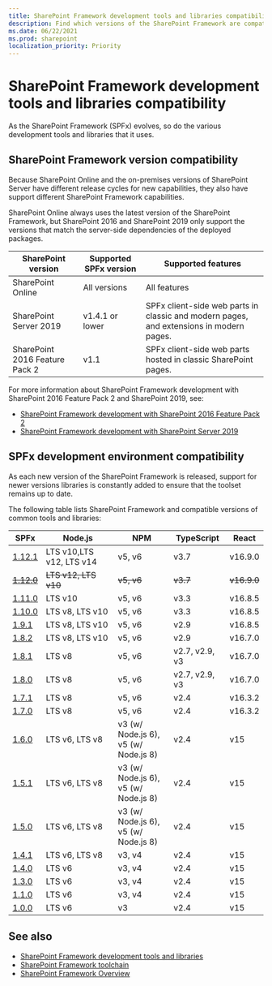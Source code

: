 ```yaml
---
title: SharePoint Framework development tools and libraries compatibility
description: Find which versions of the SharePoint Framework are compatible with each version of SharePoint, development tools and libraries.
ms.date: 06/22/2021
ms.prod: sharepoint
localization_priority: Priority
---
```

# SharePoint Framework development tools and libraries compatibility

As the SharePoint Framework (SPFx) evolves, so do the various development tools and libraries that it uses.

## SharePoint Framework version compatibility

Because SharePoint Online and the on-premises versions of SharePoint Server have different release cycles for new capabilities, they also have support different SharePoint Framework capabilities.

SharePoint Online always uses the latest version of the SharePoint Framework, but SharePoint 2016 and SharePoint 2019 only support the versions that match the server-side dependencies of the deployed packages.

|       SharePoint version       | Supported SPFx version |                                   Supported features                                    |
| ------------------------------ | ---------------------- | --------------------------------------------------------------------------------------- |
| SharePoint Online              | All versions           | All features                                                                            |
| SharePoint Server 2019         | v1.4.1 or lower        | SPFx client-side web parts in classic and modern pages, and extensions in modern pages. |
| SharePoint 2016 Feature Pack 2 | v1.1                   | SPFx client-side web parts hosted in classic SharePoint pages.                          |

For more information about SharePoint Framework development with SharePoint 2016 Feature Pack 2 and SharePoint 2019, see:

- [SharePoint Framework development with SharePoint 2016 Feature Pack 2](sharepoint-2016-support.md)
- [SharePoint Framework development with SharePoint Server 2019](sharepoint-2019-support.md)

## SPFx development environment compatibility

As each new version of the SharePoint Framework is released, support for newer versions libraries is constantly added to ensure that the toolset remains up to date.

The following table lists SharePoint Framework and compatible versions of common tools and libraries:

|               SPFx               |         Node.js          |                    NPM                    |   TypeScript   |    React    |
| -------------------------------- | ------------------------ | ----------------------------------------- | -------------- | ----------- |
| [1.12.1](release-1.12.1.md)     | LTS v10,LTS v12, LTS v14 | v5, v6                                    | v3.7           | v16.9.0     |
| ~~[1.12.0](release-1.12.0.md)~~ | ~~LTS v12, LTS v10~~     | ~~v5, v6~~                                | ~~v3.7~~       | ~~v16.9.0~~ |
| [1.11.0](release-1.11.0.md)     | LTS v10                  | v5, v6                                    | v3.3           | v16.8.5     |
| [1.10.0](release-1.10.0.md)     | LTS v8, LTS v10          | v5, v6                                    | v3.3           | v16.8.5     |
| [1.9.1](release-1.9.1.md)       | LTS v8, LTS v10          | v5, v6                                    | v2.9           | v16.8.5     |
| [1.8.2](release-1.8.2.md)       | LTS v8, LTS v10          | v5, v6                                    | v2.9           | v16.7.0     |
| [1.8.1](release-1.8.1.md)       | LTS v8                   | v5, v6                                    | v2.7, v2.9, v3 | v16.7.0     |
| [1.8.0](release-1.8.0.md)       | LTS v8                   | v5, v6                                    | v2.7, v2.9, v3 | v16.7.0     |
| [1.7.1](release-1.7.1.md)       | LTS v8                   | v5, v6                                    | v2.4           | v16.3.2     |
| [1.7.0](release-1.7.md)         | LTS v8                   | v5, v6                                    | v2.4           | v16.3.2     |
| [1.6.0](release-1.6.md)         | LTS v6, LTS v8           | v3 (w/ Node.js 6),<br/> v5 (w/ Node.js 8) | v2.4           | v15         |
| [1.5.1](release-1.5.1.md)       | LTS v6, LTS v8           | v3 (w/ Node.js 6),<br/> v5 (w/ Node.js 8) | v2.4           | v15         |
| [1.5.0](release-1.5.md)         | LTS v6, LTS v8           | v3 (w/ Node.js 6),<br/> v5 (w/ Node.js 8) | v2.4           | v15         |
| [1.4.1](release-1.4.1.md)       | LTS v6, LTS v8           | v3, v4                                    | v2.4           | v15         |
| [1.4.0](release-1.4.md)         | LTS v6                   | v3, v4                                    | v2.4           | v15         |
| [1.3.0](release-1.3.md)         | LTS v6                   | v3, v4                                    | v2.4           | v15         |
| [1.1.0](release-1.1.md)         | LTS v6                   | v3, v4                                    | v2.4           | v15         |
| [1.0.0](release-1.0.0.md)       | LTS v6                   | v3                                        | v2.4           | v15         |

## See also

- [SharePoint Framework development tools and libraries](tools-and-libraries.md)
- [SharePoint Framework toolchain](toolchain/sharepoint-framework-toolchain.md)
- [SharePoint Framework Overview](sharepoint-framework-overview.md)
